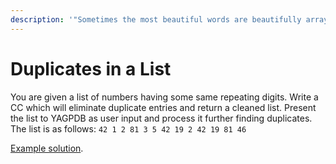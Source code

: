 ```yaml
---
description: '"Sometimes the most beautiful words are beautifully arrayed." // Raveen Paudel'
---
```


# Duplicates in a List

You are given a list of numbers having some same repeating digits. Write a CC which will eliminate duplicate entries and return a cleaned list. Present the list to YAGPDB as user input and process it further finding duplicates. The list is as follows: `42 1 2 81 3 5 42 19 2 42 19 81 46` 

[Example solution](https://pastebin.com/uS2eiDj9).

